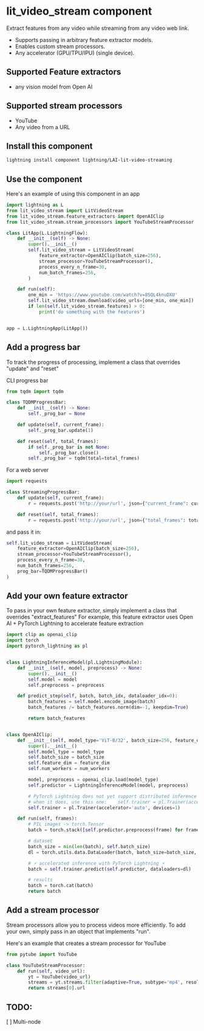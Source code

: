 # lit_video_stream component
Extract features from any video while streaming from any video web link.

- Supports passing in arbitrary feature extractor models.
- Enables custom stream processors.
- Any accelerator (GPU/TPU/IPU) (single device).

## Supported Feature extractors
- any vision model from Open AI

## Supported stream processors
- YouTube
- Any video from a URL

## Install this component
```bash
lightning install component lightning/LAI-lit-video-streaming
```

## Use the component
Here's an example of using this component in an app

```python
import lightning as L
from lit_video_stream import LitVideoStream
from lit_video_stream.feature_extractors import OpenAIClip
from lit_video_stream.stream_processors import YouTubeStreamProcessor

class LitApp(L.LightningFlow):
    def __init__(self) -> None:
        super().__init__()
        self.lit_video_stream = LitVideoStream(
            feature_extractor=OpenAIClip(batch_size=256),
            stream_processor=YouTubeStreamProcessor(),
            process_every_n_frame=30,
            num_batch_frames=256,
        )

    def run(self):
        one_min = 'https://www.youtube.com/watch?v=8SQL4knuDXU'
        self.lit_video_stream.download(video_urls=[one_min, one_min])
        if len(self.lit_video_stream.features) > 0:
            print('do something with the features')


app = L.LightningApp(LitApp())
```

## Add a progress bar
To track the progress of processing, implement a class that overrides "update" and "reset"

CLI progress bar
```python
from tqdm import tqdm

class TQDMProgressBar:
    def __init__(self) -> None:
        self._prog_bar = None

    def update(self, current_frame):
        self._prog_bar.update(1)

    def reset(self, total_frames):
        if self._prog_bar is not None:
            self._prog_bar.close()
        self._prog_bar = tqdm(total=total_frames)
```

For a web server
```python
import requests

class StreamingProgressBar:
    def update(self, current_frame):
        r = requests.post('http://your/url', json={"current_frame": current_frame})

    def reset(self, total_frames):
        r = requests.post('http://your/url', json={"total_frames": total_frames})
```

and pass it in:
```python
self.lit_video_stream = LitVideoStream(
    feature_extractor=OpenAIClip(batch_size=256),
    stream_processor=YouTubeStreamProcessor(),
    process_every_n_frame=30,
    num_batch_frames=256,
    prog_bar=TQDMProgressBar()
)
```

## Add your own feature extractor
To pass in your own feature extractor, simply implement a class that overrides "extract_features"
For example, this feature extractor uses Open AI + PyTorch Lightning to accelerate feature extraction

```python
import clip as openai_clip
import torch
import pytorch_lightning as pl


class LightningInferenceModel(pl.LightningModule):
    def __init__(self, model, preprocess) -> None:
        super().__init__()
        self.model = model
        self.preprocess = preprocess

    def predict_step(self, batch, batch_idx, dataloader_idx=0):
        batch_features = self.model.encode_image(batch)
        batch_features /= batch_features.norm(dim=-1, keepdim=True)

        return batch_features


class OpenAIClip:
    def __init__(self, model_type='ViT-B/32', batch_size=256, feature_dim=512, num_workers=1):
        super().__init__()
        self.model_type = model_type
        self.batch_size = batch_size
        self.feature_dim = feature_dim
        self.num_workers = num_workers

        model, preprocess = openai_clip.load(model_type)
        self.predictor = LightningInferenceModel(model, preprocess)

        # PyTorch Lightning does not yet support distributed inference
        # when it does, use this one:    self.trainer = pl.Trainer(accelerator='auto')
        self.trainer = pl.Trainer(accelerator='auto', devices=1)

    def run(self, frames):
        # PIL images -> torch.Tensor
        batch = torch.stack([self.predictor.preprocess(frame) for frame in frames])

        # dataset
        batch_size = min(len(batch), self.batch_size)
        dl = torch.utils.data.DataLoader(batch, batch_size=batch_size, num_workers=self.num_workers)

        # ⚡ accelerated inference with PyTorch Lightning ⚡
        batch = self.trainer.predict(self.predictor, dataloaders=dl)

        # results
        batch = torch.cat(batch)
        return batch
```

## Add a stream processor
Stream processors allow you to process videos more efficiently. To add your own, simply pass in an object 
that implements "run".

Here's an example that creates a stream processor for YouTube

```python
from pytube import YouTube

class YouTubeStreamProcessor:
    def run(self, video_url):
        yt = YouTube(video_url)
        streams = yt.streams.filter(adaptive=True, subtype='mp4', resolution='360p', only_video=True)
        return streams[0].url
```

## TODO:
[ ] Multi-node
